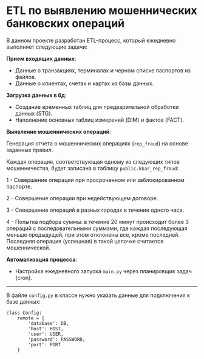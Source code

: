 # ETL по выявлению мошеннических банковских операций


В данном проекте разработан ETL-процесс, который ежедневно выполняет следующие задачи:

**Прием входящих данных**:
   - Данные о транзакциях, терминалах и черном списке паспортов из файлов.
   - Данные о клиентах, счетах и картах из базы данных.

**Загрузка данных в бд**:
   - Создание временных таблиц для предварительной обработки данных (STG).
   - Наполнение основных таблиц измерений (DIM) и фактов (FACT).

**Выявление мошеннических операций**:

Генерация отчета о мошеннических операциях (`rep_fraud`) на основе заданных правил.

Каждая операция, соответствующая одному из следующих типов мошенничества, будет записана в таблицу `public.kkar_rep_fraud`:

1 - Совершение операции при просроченном или заблокированном паспорте.
     
2 - Совершение операции при недействующем договоре.
     
3 - Совершение операций в разных городах в течение одного часа.
     
4 - Попытка подбора суммы: в течение 20 минут происходит более 3 операций с последовательными суммами, где каждая последующая меньше предыдущей, при этом отклонены все, кроме последней. Последняя операция (успешная) в такой цепочке считается мошеннической.


**Автоматизация процесса**:
   - Настройка ежедневного запуска `main.py` через планировщик задач (cron).
  
-----
В файле `config.py` в классе нужно указать данные для подключения к базе данных:

    class Config:
        remote = {
            'database': DB,
            'host': HOST,
            'user': USER,
            'password': PASSWORD,
            'port': PORT
        }

